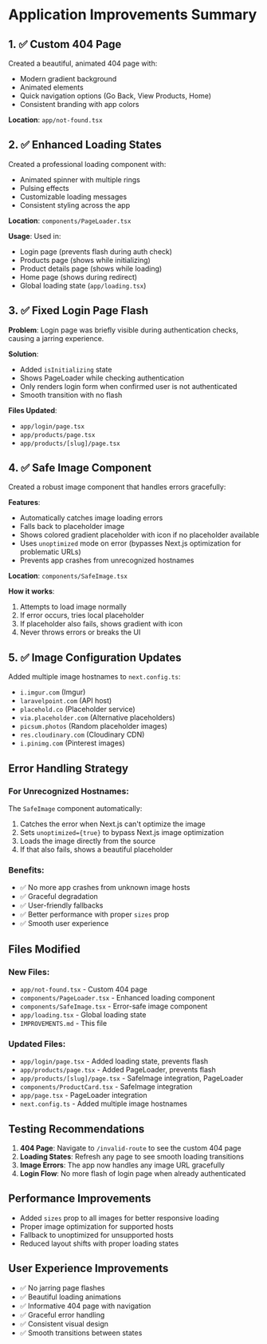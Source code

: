 # Application Improvements Summary

## 1. ✅ Custom 404 Page
Created a beautiful, animated 404 page with:
- Modern gradient background
- Animated elements
- Quick navigation options (Go Back, View Products, Home)
- Consistent branding with app colors

**Location**: `app/not-found.tsx`

## 2. ✅ Enhanced Loading States
Created a professional loading component with:
- Animated spinner with multiple rings
- Pulsing effects
- Customizable loading messages
- Consistent styling across the app

**Location**: `components/PageLoader.tsx`

**Usage**: Used in:
- Login page (prevents flash during auth check)
- Products page (shows while initializing)
- Product details page (shows while loading)
- Home page (shows during redirect)
- Global loading state (`app/loading.tsx`)

## 3. ✅ Fixed Login Page Flash
**Problem**: Login page was briefly visible during authentication checks, causing a jarring experience.

**Solution**: 
- Added `isInitializing` state
- Shows PageLoader while checking authentication
- Only renders login form when confirmed user is not authenticated
- Smooth transition with no flash

**Files Updated**:
- `app/login/page.tsx`
- `app/products/page.tsx`
- `app/products/[slug]/page.tsx`

## 4. ✅ Safe Image Component
Created a robust image component that handles errors gracefully:

**Features**:
- Automatically catches image loading errors
- Falls back to placeholder image
- Shows colored gradient placeholder with icon if no placeholder available
- Uses `unoptimized` mode on error (bypasses Next.js optimization for problematic URLs)
- Prevents app crashes from unrecognized hostnames

**Location**: `components/SafeImage.tsx`

**How it works**:
1. Attempts to load image normally
2. If error occurs, tries local placeholder
3. If placeholder also fails, shows gradient with icon
4. Never throws errors or breaks the UI

## 5. ✅ Image Configuration Updates
Added multiple image hostnames to `next.config.ts`:
- `i.imgur.com` (Imgur)
- `laravelpoint.com` (API host)
- `placehold.co` (Placeholder service)
- `via.placeholder.com` (Alternative placeholders)
- `picsum.photos` (Random placeholder images)
- `res.cloudinary.com` (Cloudinary CDN)
- `i.pinimg.com` (Pinterest images)

## Error Handling Strategy

### For Unrecognized Hostnames:
The `SafeImage` component automatically:
1. Catches the error when Next.js can't optimize the image
2. Sets `unoptimized={true}` to bypass Next.js image optimization
3. Loads the image directly from the source
4. If that also fails, shows a beautiful placeholder

### Benefits:
- ✅ No more app crashes from unknown image hosts
- ✅ Graceful degradation
- ✅ User-friendly fallbacks
- ✅ Better performance with proper `sizes` prop
- ✅ Smooth user experience

## Files Modified

### New Files:
- `app/not-found.tsx` - Custom 404 page
- `components/PageLoader.tsx` - Enhanced loading component
- `components/SafeImage.tsx` - Error-safe image component
- `app/loading.tsx` - Global loading state
- `IMPROVEMENTS.md` - This file

### Updated Files:
- `app/login/page.tsx` - Added loading state, prevents flash
- `app/products/page.tsx` - Added PageLoader, prevents flash
- `app/products/[slug]/page.tsx` - SafeImage integration, PageLoader
- `components/ProductCard.tsx` - SafeImage integration
- `app/page.tsx` - PageLoader integration
- `next.config.ts` - Added multiple image hostnames

## Testing Recommendations

1. **404 Page**: Navigate to `/invalid-route` to see the custom 404 page
2. **Loading States**: Refresh any page to see smooth loading transitions
3. **Image Errors**: The app now handles any image URL gracefully
4. **Login Flow**: No more flash of login page when already authenticated

## Performance Improvements

- Added `sizes` prop to all images for better responsive loading
- Proper image optimization for supported hosts
- Fallback to unoptimized for unsupported hosts
- Reduced layout shifts with proper loading states

## User Experience Improvements

- ✅ No jarring page flashes
- ✅ Beautiful loading animations
- ✅ Informative 404 page with navigation
- ✅ Graceful error handling
- ✅ Consistent visual design
- ✅ Smooth transitions between states


